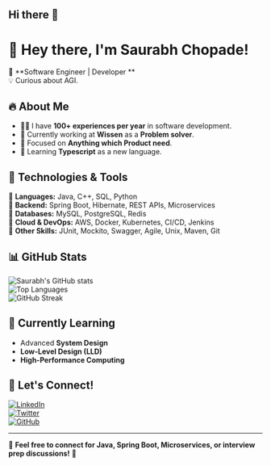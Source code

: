 ## Hi there 👋

# 👋 Hey there, I'm Saurabh Chopade! 

🚀 **Software Engineer | Developer **  
💡 Curious about AGI.

## 🔥 About Me
- 👨‍💻 I have **100+ experiences per year** in software development.
- 💼 Currently working at **Wissen** as a **Problem solver**.
- 🎯 Focused on **Anything which Product need**.
- 📖 Learning **Typescript** as a new language.

## 🚀 Technologies & Tools
🔹 **Languages:** Java, C++, SQL, Python  
🔹 **Backend:** Spring Boot, Hibernate, REST APIs, Microservices  
🔹 **Databases:** MySQL, PostgreSQL, Redis  
🔹 **Cloud & DevOps:** AWS, Docker, Kubernetes, CI/CD, Jenkins  
🔹 **Other Skills:** JUnit, Mockito, Swagger, Agile, Unix, Maven, Git  

## 📊 GitHub Stats
![Saurabh's GitHub stats](https://github-readme-stats.vercel.app/api?username=saurabhchopade&show_icons=true&theme=dark)  
![Top Languages](https://github-readme-stats.vercel.app/api/top-langs/?username=saurabhchopade&layout=compact&theme=dark)  
![GitHub Streak](https://github-readme-streak-stats.herokuapp.com/?user=saurabhchopade&theme=dark)  

## 🌱 Currently Learning
- Advanced **System Design**  
- **Low-Level Design (LLD)**  
- **High-Performance Computing**  

## 🤝 Let's Connect!
[![LinkedIn](https://img.shields.io/badge/LinkedIn-blue?style=for-the-badge&logo=linkedin)](https://www.linkedin.com/in/saurabh-chopade-a10119171/)  
[![Twitter](https://img.shields.io/badge/Twitter-blue?style=for-the-badge&logo=twitter)](https://twitter.com/saurabh3250)  
[![GitHub](https://img.shields.io/badge/GitHub-black?style=for-the-badge&logo=github)](https://github.com/saurabhchopade)  

---

💬 **Feel free to connect for Java, Spring Boot, Microservices, or interview prep discussions!** 🚀
